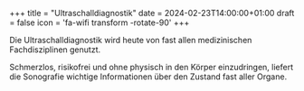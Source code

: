 +++
title = "Ultraschalldiagnostik"
date = 2024-02-23T14:00:00+01:00
draft = false
icon = 'fa-wifi transform -rotate-90'
+++

Die Ultraschalldiagnostik wird heute von fast allen medizinischen Fachdisziplinen genutzt.

Schmerzlos, risikofrei und ohne physisch in den Körper einzudringen, liefert die Sonografie wichtige Informationen über den Zustand fast aller Organe.
